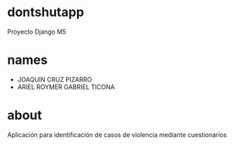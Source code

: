 # dontshutapp
Proyecto Django M5
# names
* JOAQUIN CRUZ PIZARRO 
* ARIEL ROYMER GABRIEL TICONA
# about
Aplicación para identificación de casos de violencia mediante cuestionarios
